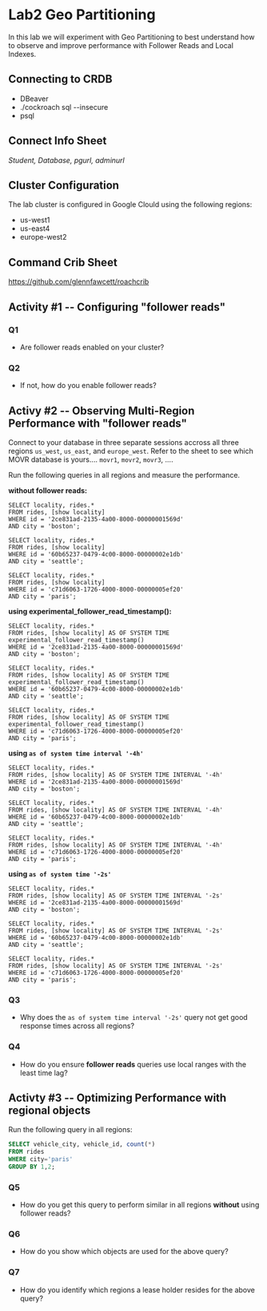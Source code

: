 # Lab2 Geo Partitioning

In this lab we will experiment with Geo Partitioning to best understand how to observe and improve performance with Follower Reads and Local Indexes.


## Connecting to CRDB

* DBeaver
* ./cockroach sql --insecure
* psql 

## Connect Info Sheet

*Student, Database, pgurl, adminurl*


## Cluster Configuration
The lab cluster is configured in Google Clould using the following regions:

* us-west1
* us-east4
* europe-west2


## Command Crib Sheet

https://github.com/glennfawcett/roachcrib



## Activity #1 --  Configuring "follower reads"

### Q1
* Are follower reads enabled on your cluster?

### Q2
* If not, how do you enable follower reads?


## Activy #2 -- Observing Multi-Region Performance with "follower reads"

Connect to your database in three separate sessions accross all three regions `us_west`, `us_east`, and `europe_west`.  Refer to the sheet to see which MOVR database is yours.... `movr1`, `movr2`, `movr3`, ....

Run the following queries in all regions and measure the performance.

**without follower reads:**
```
SELECT locality, rides.* 
FROM rides, [show locality]  
WHERE id = '2ce831ad-2135-4a00-8000-00000001569d'  
AND city = 'boston';

SELECT locality, rides.* 
FROM rides, [show locality]  
WHERE id = '60b65237-0479-4c00-8000-00000002e1db' 
AND city = 'seattle';

SELECT locality, rides.* 
FROM rides, [show locality]  
WHERE id = 'c71d6063-1726-4000-8000-00000005ef20' 
AND city = 'paris';
```

**using experimental_follower_read_timestamp():**
```
SELECT locality, rides.* 
FROM rides, [show locality] AS OF SYSTEM TIME experimental_follower_read_timestamp() 
WHERE id = '2ce831ad-2135-4a00-8000-00000001569d'  
AND city = 'boston';

SELECT locality, rides.* 
FROM rides, [show locality] AS OF SYSTEM TIME experimental_follower_read_timestamp() 
WHERE id = '60b65237-0479-4c00-8000-00000002e1db' 
AND city = 'seattle';

SELECT locality, rides.* 
FROM rides, [show locality] AS OF SYSTEM TIME experimental_follower_read_timestamp() 
WHERE id = 'c71d6063-1726-4000-8000-00000005ef20' 
AND city = 'paris';
```

**using `as of system time interval '-4h' `**
```
SELECT locality, rides.* 
FROM rides, [show locality] AS OF SYSTEM TIME INTERVAL '-4h' 
WHERE id = '2ce831ad-2135-4a00-8000-00000001569d'  
AND city = 'boston';

SELECT locality, rides.* 
FROM rides, [show locality] AS OF SYSTEM TIME INTERVAL '-4h' 
WHERE id = '60b65237-0479-4c00-8000-00000002e1db' 
AND city = 'seattle';

SELECT locality, rides.* 
FROM rides, [show locality] AS OF SYSTEM TIME INTERVAL '-4h' 
WHERE id = 'c71d6063-1726-4000-8000-00000005ef20' 
AND city = 'paris';
```

**using `as of system time '-2s' `**
```
SELECT locality, rides.* 
FROM rides, [show locality] AS OF SYSTEM TIME INTERVAL '-2s' 
WHERE id = '2ce831ad-2135-4a00-8000-00000001569d'  
AND city = 'boston';

SELECT locality, rides.* 
FROM rides, [show locality] AS OF SYSTEM TIME INTERVAL '-2s' 
WHERE id = '60b65237-0479-4c00-8000-00000002e1db' 
AND city = 'seattle';

SELECT locality, rides.* 
FROM rides, [show locality] AS OF SYSTEM TIME INTERVAL '-2s' 
WHERE id = 'c71d6063-1726-4000-8000-00000005ef20' 
AND city = 'paris';
```

### Q3
* Why does the `as of system time interval '-2s'` query not get good response times across all regions?

### Q4
* How do you ensure **follower reads** queries use local ranges with the least time lag?


## Activty #3 -- Optimizing Performance with regional objects

Run the following query in all regions:

```sql
SELECT vehicle_city, vehicle_id, count(*) 
FROM rides 
WHERE city='paris' 
GROUP BY 1,2;
```

### Q5
* How do you get this query to perform similar in all regions **without** using follower reads?

### Q6
* How do you show which objects are used for the above query? 

### Q7
* How do you identify which regions a lease holder resides for the above query?


